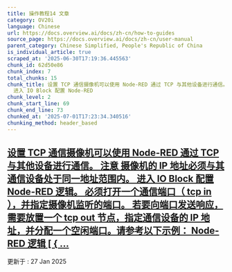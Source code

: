 ```yaml
---
title: 操作教程14 文章
category: OV20i
language: Chinese
url: https://docs.overview.ai/docs/zh-cn/how-to-guides
source_page: https://docs.overview.ai/docs/zh-cn/user-manual
parent_category: Chinese Simplified, People's Republic of China
is_individual_article: true
scraped_at: '2025-06-30T17:19:36.445563'
chunk_id: 62d50e86
chunk_index: 7
total_chunks: 15
chunk_title: 设置 TCP 通信摄像机可以使用 Node-RED 通过 TCP 与其他设备进行通信。 注意 摄像机的 IP 地址必须与其通信设备处于同一地址范围内。
  进入 IO Block 配置 Node-RED
chunk_level: 2
chunk_start_line: 69
chunk_end_line: 73
chunked_at: '2025-07-01T17:23:34.340516'
chunking_method: header_based
---
```


## [设置 TCP 通信摄像机可以使用 Node-RED 通过 TCP 与其他设备进行通信。 注意 摄像机的 IP 地址必须与其通信设备处于同一地址范围内。 进入 IO Block 配置 Node-RED 逻辑。 必须打开一个通信端口（ tcp in ），并指定摄像机监听的端口。 若要向端口发送响应，需要放置一个 tcp out 节点，指定通信设备的 IP 地址，并分配一个空闲端口。请参考以下示例： Node-RED 逻辑 \[ \{ ...](/docs/zh-cn/tcp-communication)

更新于 : 27 Jan 2025
